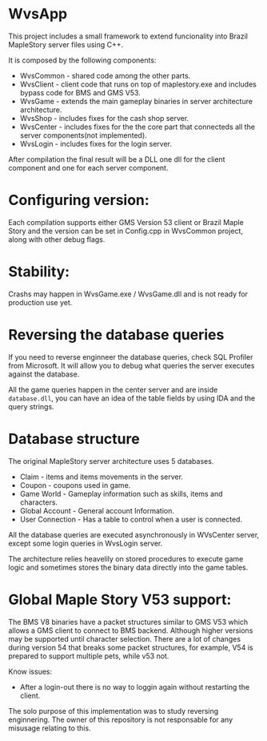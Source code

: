 # WvsApp

This project includes a small framework to extend funcionality into Brazil MapleStory server files using C++.

It is composed by the following components: 
- WvsCommon - shared code among the other parts.
- WvsClient - client code that runs on top of maplestory.exe and includes bypass code for BMS and GMS V53. 
- WvsGame - extends the main gameplay binaries in server architecture architecture. 
- WvsShop - includes fixes for the cash shop server.
- WvsCenter - includes fixes for the the core part that connecteds all the server components(not implemented).
- WvsLogin - includes fixes for the login server. 

After compilation the final result will be a DLL one dll for the client component and one for each server component.

# Configuring version:

Each compilation supports either GMS Version 53 client or Brazil Maple Story and the version can be set in Config.cpp in WvsCommon project, along with other debug flags. 

# Stability:

Crashs may happen in WvsGame.exe / WvsGame.dll and is not ready for production use yet.

# Reversing the database queries
If you need to reverse enginneer the database queries, check SQL Profiler from Microsoft. It will allow you to debug what queries the server executes against the database.

All the game queries happen in the center server and are inside `database.dll`, you can have an idea of the table fields by using IDA and the query strings.

# Database structure

The original MapleStory server architecture uses 5 databases.

- Claim - items and items movements in the server.
- Coupon - coupons used in game.
- Game World - Gameplay information such as skills, items and characters.
- Global Account - General account Information.
- User Connection - Has a table to control when a user is connected.

All the database queries are executed asynchronously in WVsCenter server, except some login queries in WvsLogin server.

The architecture relies heavelily on stored procedures to execute game logic and sometimes stores the binary data directly into the game tables.

# Global Maple Story V53 support:

The BMS V8 binaries have a packet structures similar to GMS V53 which allows a GMS client  to connect  to BMS backend. Although higher versions may be supported until character selection. There are a lot of changes during version 54 that breaks some packet structures, for example, V54 is prepared to support multiple pets, while v53 not. 

Know issues:
- After a login-out there is no way to loggin again without restarting the client.

The solo purpose of this implementation was to study reversing enginnering. 
The owner of this repository is not responsable for any misusage relating to this.

